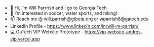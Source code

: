 - 👋 Hi, I’m Will Parrrish and I go to Georgia Tech
- 👀 I’m interested in soccer, water sports, and hiking!
- 📫 Reach me @ will.parrish@gtbeta.org or wparrish8@gatech.edu
- LinkedIn Profile - https://www.linkedin.com/in/will-m-parrish/
- 💻 GaTech VIP Website Prototype - https://vip-website-andros-vip.vercel.app
